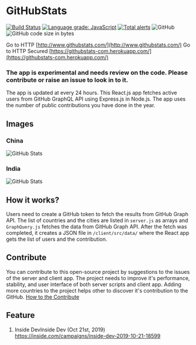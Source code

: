 # GitHubStats
[![Build Status](https://travis-ci.org/gayanvoice/githubstats-github-graphql.svg?branch=master)](https://travis-ci.org/gayanvoice/githubstats-github-graphql)
[![Language grade: JavaScript](https://img.shields.io/lgtm/grade/javascript/g/gayanvoice/githubstats.svg?logo=lgtm&logoWidth=18)](https://lgtm.com/projects/g/gayanvoice/githubstats/context:javascript)
[![Total alerts](https://img.shields.io/lgtm/alerts/g/gayanvoice/githubstats.svg?logo=lgtm&logoWidth=18)](https://lgtm.com/projects/g/gayanvoice/githubstats/alerts/)
![GitHub](https://img.shields.io/github/license/gayanvoice/GitHubStats)
![GitHub code size in bytes](https://img.shields.io/github/languages/code-size/gayanvoice/GitHubStats)

Go to HTTP [http://www.githubstats.com/](http://www.githubstats.com/)
Go to HTTP Secured [https://githubstats-com.herokuapp.com/](https://githubstats-com.herokuapp.com/)

### The app is experimental and needs review on the code. Please contribute or raise an issue to look in to it.

The app is updated at every 24 hours. This React.js app fetches active users from GitHub GraphQL API using Express.js in Node.js. The app uses the number of public contributions
you have done in the year.

## Images
### China
![GitHub Stats](https://raw.githubusercontent.com/gayanvoice/GitHubStats/images/githubstatscom-screenshot-1.PNG "githubstats.com screenshots")
### India
![GitHub Stats](https://raw.githubusercontent.com/gayanvoice/githubstats/images/githubstats-screenshot-2.PNG "githubstats.com screenshots")

## How it works?
Users need to create a GitHub token to fetch the results from GitHub Graph API. The list of countries and the cities are listed in `server.js` as arrays and `GraphQuery.js` fetches the data from GitHub Graph API. After the fetch was completed, it creates a JSON file in `/client/src/data/` where the React app gets the list of users and the contribution.

## Contribute
You can contribute to this open-source project by suggestions to the issues of the server and client app. The project needs to improve it's performance, stability, and user interface of both server scripts and client app. Adding more countries to the project helps other to discover it's contribution to the GitHub. [How to the Contribute](https://github.com/gayanvoice/githubstats/blob/master/CONTRIBUTING.md)

## Feature
1. Inside DevInside Dev (Oct 21st, 2019) https://inside.com/campaigns/inside-dev-2019-10-21-18599
